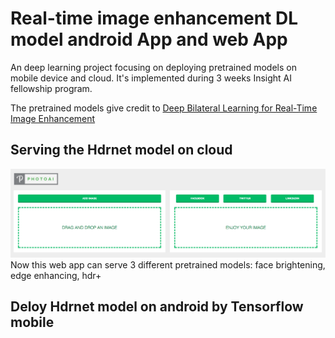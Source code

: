 # Real-time image enhancement DL model android App and web App
An deep learning project focusing on deploying pretrained models on mobile device and cloud. It's implemented during 3 weeks Insight AI fellowship program.

The pretrained models give credit to [Deep Bilateral Learning
for Real-Time Image Enhancement](https://groups.csail.mit.edu/graphics/hdrnet/)   

## Serving the Hdrnet model on cloud
![alt text](https://github.com/DaFun/Image-Enhancement/blob/master/web_app_page.png "front page")
Now this web app can serve 3 different pretrained models: face brightening, edge enhancing, hdr+


## Deloy Hdrnet model on android by Tensorflow mobile